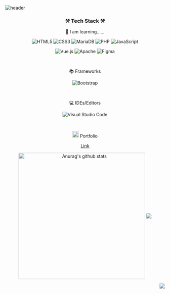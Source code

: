 ![header](https://capsule-render.vercel.app/api?type=waving&&color=gradient&height=300&section=header&text=WELCOME%20&fontSize=90&desc=zyakal%20GitHub%20Profile%20&fontAlign=70&descAlign=83&descAlignY=65&animation=fadeIn)


<h3 align="center">⚒ Tech Stack ⚒</h3>

<p align="center">📒 I am learning......<p>

<p align="center">
<img alt="HTML5" src ="https://img.shields.io/badge/HTML5-E34F26.svg?&style=for-the-badge&logo=HTML5&logoColor=white"/>
<img alt="CSS3" src ="https://img.shields.io/badge/CSS3-1572B6.svg?&style=for-the-badge&logo=CSS3&logoColor=white"/>
<img alt="MariaDB" src ="https://img.shields.io/badge/MariaDB-003545.svg?&style=for-the-badge&logo=MariaDB&logoColor=white"/>
<img alt="PHP" src ="https://img.shields.io/badge/PHP-777BB4.svg?&style=for-the-badge&logo=PHP&logoColor=white"/>
<img alt="JavaScript" src ="https://img.shields.io/badge/JavaScript-F7DF1E.svg?&style=for-the-badge&logo=JavaScript&logoColor=white"/>
</p>
<p align="center">
<img alt="Vue.js" src ="https://img.shields.io/badge/vuejs-%2335495e.svg?style=for-the-badge&logo=vuedotjs&logoColor=%234FC08D"/>
<img alt="Apache" src ="https://img.shields.io/badge/apache-%23D42029.svg?style=for-the-badge&logo=apache&logoColor=white"/>
<img alt="Figma" src ="https://img.shields.io/badge/figma-%23F24E1E.svg?style=for-the-badge&logo=figma&logoColor=white"/>
</p>
<br>
<p align="center">📚 Frameworks<p>
<p align="center">
<img alt="Bootstrap" src ="https://img.shields.io/badge/bootstrap-%23563D7C.svg?style=for-the-badge&logo=bootstrap&logoColor=white"/>
</p>
<br>
<p align="center">💻 IDEs/Editors<p>
<p align="center">
<img alt="Visual Studio Code" src ="https://img.shields.io/badge/Visual%20Studio%20Code-0078d7.svg?style=for-the-badge&logo=visual-studio-code&logoColor=white"/>
</p>
<br>
<p align="center"><img alt="notion" width=20 height=20 src ="https://platum.kr/wp-content/uploads/2020/06/Notion.png"/> Portfolio</p>
<p align="center">
<a href="https://tar-legal-247.notion.site/Hellow-World-14117fd03ae04164ba3e7bb7398d701e">Link</a>
</p>
<p align="center">
<a href="https://github.com/anuraghazra/github-readme-stats"><img width=400 align="center" src="https://github-readme-stats.vercel.app/api?username=zyakal&show_icons=true&include_all_commits=true&theme=flag-india&hide_border=true" alt="Anurag's github stats" /></a> <a href="https://github.com/anuraghazra/github-readme-stats"><img align="center" src="https://github-readme-stats.vercel.app/api/top-langs/?username=zyakal&layout=compact&theme=flag-india&hide_border=true" /></a>
</p>

<p align="right">
<a href="https://hits.seeyoufarm.com"><img src="https://hits.seeyoufarm.com/api/count/incr/badge.svg?url=https%3A%2F%2Fgithub.com%2Fzyakal&count_bg=%23365347&title_bg=%23A48058&icon=&icon_color=%23E7E7E7&title=hits&edge_flat=false"/></a>
</p>

